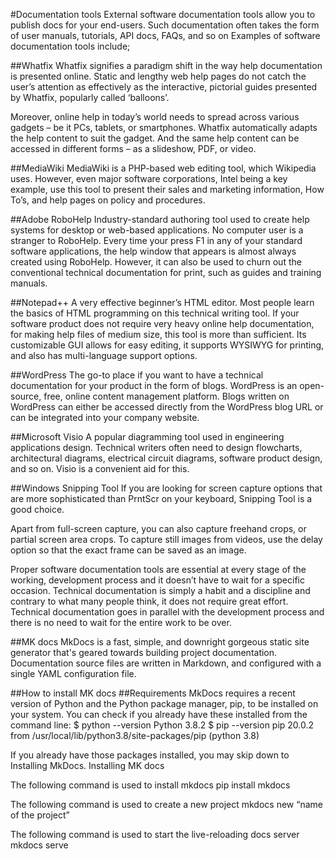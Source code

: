 <!-- # Welcome to MkDocs

For full documentation visit [mkdocs.org](https://www.mkdocs.org).

## Commands

* `mkdocs new [dir-name]` - Create a new project.
* `mkdocs serve` - Start the live-reloading docs server.
* `mkdocs build` - Build the documentation site.
* `mkdocs -h` - Print help messag and exit.

## Project layout

    mkdocs.yml    # The configuration file.
    docs/
        index.md  # The documentation homepage.
        ...       # Other markdown pages, images and other files. -->


#Documentation tools
External software documentation tools allow you to publish docs for your end-users. Such documentation often takes the form of user manuals, tutorials, API docs, FAQs, and so on
Examples of software documentation tools include;

##Whatfix
Whatfix signifies a paradigm shift in the way help documentation is presented online. Static and lengthy web help pages do not catch the user’s attention as effectively as the interactive, pictorial guides presented by Whatfix, popularly called ‘balloons’. 

Moreover, online help in today’s world needs to spread across various gadgets – be it PCs, tablets, or smartphones. Whatfix automatically adapts the help content to suit the gadget. And the same help content can be accessed in different forms – as a slideshow, PDF, or video.

##MediaWiki
MediaWiki is a PHP-based web editing tool, which Wikipedia uses. However, even major software corporations, Intel being a key example, use this tool to present their sales and marketing information, How To’s, and help pages on policy and procedures.

##Adobe RoboHelp
Industry-standard authoring tool used to create help systems for desktop or web-based applications. No computer user is a stranger to RoboHelp. Every time your press F1 in any of your standard software applications, the help window that appears is almost always created using RoboHelp. However, it can also be used to churn out the conventional technical documentation for print, such as guides and training manuals.

##Notepad++
A very effective beginner’s HTML editor. Most people learn the basics of HTML programming on this technical writing tool. If your software product does not require very heavy online help documentation, for making help files of medium size, this tool is more than sufficient.
Its customizable GUI allows for easy editing, it supports WYSIWYG for printing, and also has multi-language support options.

##WordPress
The go-to place if you want to have a technical documentation for your product in the form of blogs. WordPress is an open-source, free, online content management platform. Blogs written on WordPress can either be accessed directly from the WordPress blog URL or can be integrated into your company website.

##Microsoft Visio
A popular diagramming tool used in engineering applications design. Technical writers often need to design flowcharts, architectural diagrams, electrical circuit diagrams, software product design, and so on. Visio is a convenient aid for this.

##Windows Snipping Tool
If you are looking for screen capture options that are more sophisticated than PrntScr on your keyboard, Snipping Tool is a good choice.

Apart from full-screen capture, you can also capture freehand crops, or partial screen area crops. To capture still images from videos, use the delay option so that the exact frame can be saved as an image.




 
Proper software documentation tools are essential at every stage of the working, development process and it doesn’t have to wait for a specific occasion. Technical documentation is simply a habit and a discipline and contrary to what many people think, it does not require great effort. Technical documentation goes in parallel with the development process and there is no need to wait for the entire work to be over.

##MK docs
MkDocs is a fast, simple, and downright gorgeous static site generator that's geared towards building project documentation. Documentation source files are written in Markdown, and configured with a single YAML configuration file.

##How to install MK docs
##Requirements
MkDocs requires a recent version of Python and the Python package manager, pip, to be installed on your system.
You can check if you already have these installed from the command line:
$ python --version
Python 3.8.2
$ pip --version
pip 20.0.2 from /usr/local/lib/python3.8/site-packages/pip (python 3.8)

If you already have those packages installed, you may skip down to Installing MkDocs.
Installing MK docs 

The following command is used to install mkdocs
pip install mkdocs

The following command is used to create a new project 
mkdocs new “name of the project”

The following command is used to start the live-reloading docs server
mkdocs serve



